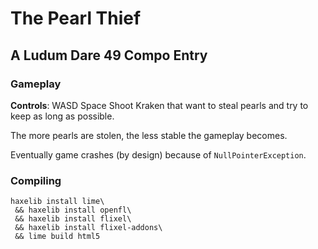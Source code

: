 # The Pearl Thief
## A Ludum Dare 49 Compo Entry
### Gameplay
**Controls**: WASD Space
Shoot Kraken that want to steal pearls and try to keep as long as possible.

The more pearls are stolen, the less stable the gameplay becomes.

Eventually game crashes (by design) because of `NullPointerException`.

### Compiling
```
haxelib install lime\
 && haxelib install openfl\
 && haxelib install flixel\
 && haxelib install flixel-addons\
 && lime build html5
```

